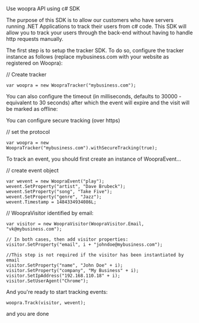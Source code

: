 Use woopra API using c# SDK

The purpose of this SDK is to allow our customers who have servers running .NET Applications to track their users from c# code. This SDK will allow you to track your users through the back-end without having to handle http requests manually.


The first step is to setup the tracker SDK. To do so, configure the tracker instance as follows (replace mybusiness.com with your website as registered on Woopra):


// Create tracker
```
var woopra = new WoopraTracker("mybusiness.com");
```

You can also configure the timeout (in milliseconds, defaults to 30000 - equivalent to 30 seconds) after which the event will expire and the visit will be marked as offline:


You can configure secure tracking (over https)

// set the protocol
```
var woopra = new WoopraTracker("mybusiness.com").withSecureTracking(true);
```
To track an event, you should first create an instance of WoopraEvent...

// create event object
```
var wevent = new WoopraEvent("play");
wevent.SetProperty("artist", "Dave Brubeck");
wevent.SetProperty("song", "Take Five");
wevent.SetProperty("genre", "Jazz");
wevent.Timestamp = 1484334934086L;		
```

// WoopraVisitor identified by email:
```
var visitor = new WoopraVisitor(WoopraVisitor.Email, "vk@mybusiness.com");

// In both cases, then add visitor properties:
visitor.SetProperty("email", i + "johndoe@mybusiness.com");

//This step is not required if the visitor has been instantiated by email
visitor.SetProperty("name", "John Doe" + i);
visitor.SetProperty("company", "My Business" + i);
visitor.SetIpAddress("192.168.110.18" + i);
visitor.SetUserAgent("Chrome");
```	    
And you're ready to start tracking events:
```
woopra.Track(visitor, wevent);
```
and you are done
